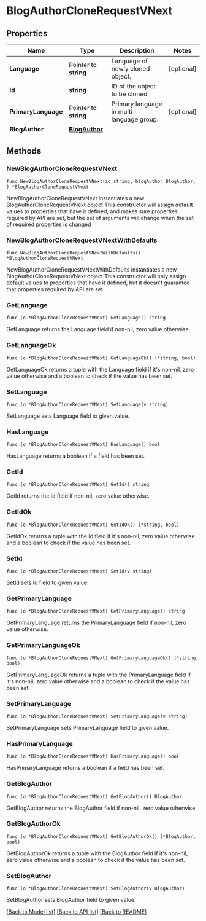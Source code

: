 # BlogAuthorCloneRequestVNext

## Properties

Name | Type | Description | Notes
------------ | ------------- | ------------- | -------------
**Language** | Pointer to **string** | Language of newly cloned object. | [optional] 
**Id** | **string** | ID of the object to be cloned. | 
**PrimaryLanguage** | Pointer to **string** | Primary language in multi-language group. | [optional] 
**BlogAuthor** | [**BlogAuthor**](BlogAuthor.md) |  | 

## Methods

### NewBlogAuthorCloneRequestVNext

`func NewBlogAuthorCloneRequestVNext(id string, blogAuthor BlogAuthor, ) *BlogAuthorCloneRequestVNext`

NewBlogAuthorCloneRequestVNext instantiates a new BlogAuthorCloneRequestVNext object
This constructor will assign default values to properties that have it defined,
and makes sure properties required by API are set, but the set of arguments
will change when the set of required properties is changed

### NewBlogAuthorCloneRequestVNextWithDefaults

`func NewBlogAuthorCloneRequestVNextWithDefaults() *BlogAuthorCloneRequestVNext`

NewBlogAuthorCloneRequestVNextWithDefaults instantiates a new BlogAuthorCloneRequestVNext object
This constructor will only assign default values to properties that have it defined,
but it doesn't guarantee that properties required by API are set

### GetLanguage

`func (o *BlogAuthorCloneRequestVNext) GetLanguage() string`

GetLanguage returns the Language field if non-nil, zero value otherwise.

### GetLanguageOk

`func (o *BlogAuthorCloneRequestVNext) GetLanguageOk() (*string, bool)`

GetLanguageOk returns a tuple with the Language field if it's non-nil, zero value otherwise
and a boolean to check if the value has been set.

### SetLanguage

`func (o *BlogAuthorCloneRequestVNext) SetLanguage(v string)`

SetLanguage sets Language field to given value.

### HasLanguage

`func (o *BlogAuthorCloneRequestVNext) HasLanguage() bool`

HasLanguage returns a boolean if a field has been set.

### GetId

`func (o *BlogAuthorCloneRequestVNext) GetId() string`

GetId returns the Id field if non-nil, zero value otherwise.

### GetIdOk

`func (o *BlogAuthorCloneRequestVNext) GetIdOk() (*string, bool)`

GetIdOk returns a tuple with the Id field if it's non-nil, zero value otherwise
and a boolean to check if the value has been set.

### SetId

`func (o *BlogAuthorCloneRequestVNext) SetId(v string)`

SetId sets Id field to given value.


### GetPrimaryLanguage

`func (o *BlogAuthorCloneRequestVNext) GetPrimaryLanguage() string`

GetPrimaryLanguage returns the PrimaryLanguage field if non-nil, zero value otherwise.

### GetPrimaryLanguageOk

`func (o *BlogAuthorCloneRequestVNext) GetPrimaryLanguageOk() (*string, bool)`

GetPrimaryLanguageOk returns a tuple with the PrimaryLanguage field if it's non-nil, zero value otherwise
and a boolean to check if the value has been set.

### SetPrimaryLanguage

`func (o *BlogAuthorCloneRequestVNext) SetPrimaryLanguage(v string)`

SetPrimaryLanguage sets PrimaryLanguage field to given value.

### HasPrimaryLanguage

`func (o *BlogAuthorCloneRequestVNext) HasPrimaryLanguage() bool`

HasPrimaryLanguage returns a boolean if a field has been set.

### GetBlogAuthor

`func (o *BlogAuthorCloneRequestVNext) GetBlogAuthor() BlogAuthor`

GetBlogAuthor returns the BlogAuthor field if non-nil, zero value otherwise.

### GetBlogAuthorOk

`func (o *BlogAuthorCloneRequestVNext) GetBlogAuthorOk() (*BlogAuthor, bool)`

GetBlogAuthorOk returns a tuple with the BlogAuthor field if it's non-nil, zero value otherwise
and a boolean to check if the value has been set.

### SetBlogAuthor

`func (o *BlogAuthorCloneRequestVNext) SetBlogAuthor(v BlogAuthor)`

SetBlogAuthor sets BlogAuthor field to given value.



[[Back to Model list]](../README.md#documentation-for-models) [[Back to API list]](../README.md#documentation-for-api-endpoints) [[Back to README]](../README.md)


